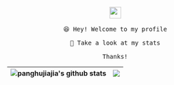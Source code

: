 <p align="center">
  <img src="https://user-images.githubusercontent.com/5679180/79618120-0daffb80-80be-11ea-819e-d2b0fa904d07.gif" width="27px">
  <br><br />
  <samp>
    😆 Hey! Welcome to my profile
    <br />
    <br />🍉 Take a look at my stats
    <br />
    <br /> Thanks!
    <br />
  </samp>

| <a> <img align="center" src="https://github-readme-stats.vercel.app/api?username=panghujiajia&show_icons=true&include_all_commits=true&theme=buefy&hide_border=true" alt="panghujiajia's github stats" /> </a> | <a> <img align="center" src="https://github-readme-stats.vercel.app/api/top-langs/?username=panghujiajia&layout=compact&theme=buefy&hide_border=true" /> </a> | 
| ------------- | ------------- |

</p>

<br />
